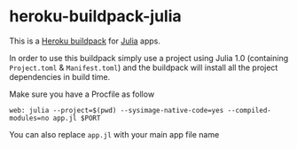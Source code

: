 heroku-buildpack-julia
======================

This is a [Heroku buildpack](https://devcenter.heroku.com/articles/buildpacks) for [Julia](http://julialang.org) apps.

In order to use this buildpack simply use a project using Julia 1.0 (containing `Project.toml` & `Manifest.toml`) and the buildpack will install all the project dependencies in build time.

Make sure you have a Procfile as follow 
```
web: julia --project=$(pwd) --sysimage-native-code=yes --compiled-modules=no app.jl $PORT
```

You can also replace `app.jl` with your main app file name
